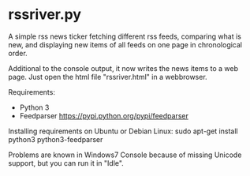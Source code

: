 rssriver.py
===========

A simple rss news ticker fetching different rss feeds, comparing what is new, 
and displaying new items of all feeds on one page in chronological order. 

Additional to the console output, it now writes the news items to a web page.
Just open the html file "rssriver.html" in a webbrowser. 

Requirements:
- Python 3
- Feedparser
  <https://pypi.python.org/pypi/feedparser>

Installing requirements on Ubuntu or Debian Linux:
  sudo apt-get install python3 python3-feedparser

Problems are known in Windows7 Console because of missing Unicode support, 
but you can run it in "Idle". 
